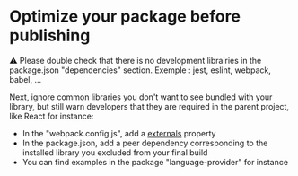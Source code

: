 # Optimize your package before publishing

:warning: Please double check that there is no development librairies in the package.json "dependencies" section. Exemple : jest, eslint, webpack, babel, ...

Next, ignore common libraries you don't want to see bundled with your library, but still warn developers that they are required in the parent project, like React for instance:

- In the "webpack.config.js", add a [externals](https://webpack.js.org/configuration/externals/) property
- In the package.json, add a peer dependency corresponding to the installed library you excluded from your final build
- You can find examples in the package "language-provider" for instance
